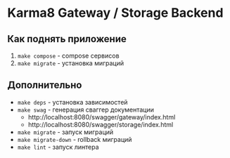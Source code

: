 # Karma8 Gateway / Storage Backend 

## Как поднять приложение

1. `make compose` - compose сервисов
2. `make migrate` - установка миграций

## Дополнительно
- `make deps` - установка зависимостей
- `make swag` - генерация сваггер документации
  - http://localhost:8080/swagger/gateway/index.html
  - http://localhost:8080/swagger/storage/index.html
- `make migrate` - запуск миграций
- `make migrate-down` - rollback миграций
- `make lint` - запуск линтера
